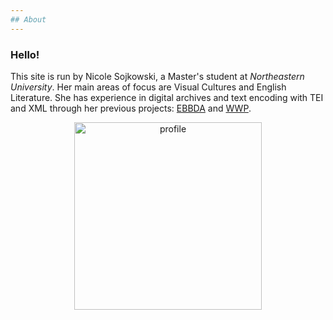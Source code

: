 ```yaml
---
## About
---
```


### Hello!

This site is run by Nicole Sojkowski, a Master's student at _Northeastern University_.
Her main areas of focus are Visual Cultures and English 
Literature. She has experience in digital archives and text encoding with TEI and XML through her previous projects: 
[EBBDA](https://ebbda.northeastern.edu) and [WWP](https://www.wwp.northeastern.edu).

<p align="center">
<img src="https://avatars3.githubusercontent.com/u/70421582?s=460&u=6da406e25031051e4a574f232956a3c6862dc72a&v=4" alt="profile" align="center" height="300" width="300" />
</p>
